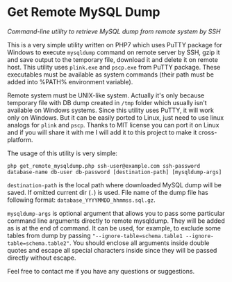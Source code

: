 # Get Remote MySQL Dump
*Command-line utility to retrieve MySQL dump from remote system by SSH*

This is a very simple utility written on PHP7 which uses PuTTY package for Windows to execute `mysqldump` command on remote server by SSH, gzip it and save output to the temporary file, download it and delete it on remote host. This utility uses `plink.exe` and `pscp.exe` from PuTTY package. These executables must be available as system commands (their path must be added into %PATH% environment variable).

Remote system must be UNIX-like system. Actually it's only because temporary file with DB dump created in `/tmp` folder which usually isn't available on Windows systems. Since this utility uses PuTTY, it will work only on Windows. But it can be easily ported to Linux, just need to use linux analogs for `plink` and `pscp`. Thanks to MIT license you can port it on Linux and if you will share it with me I will add it to this project to make it cross-platform.

The usage of this utility is very simple:

```
php get_remote_mysqldump.php ssh-user@example.com ssh-password database-name db-user db-password [destination-path] [mysqldump-args]
```

`destination-path` is the local path where downloaded MySQL dump will be saved. If omitted current dir (`.`) is used. File name of the dump file has following format: `database_YYYYMMDD_hhmmss.sql.gz`.

`mysqldump-args` is optional argument that allows you to pass some particular command line arguments directly to remote mysqldump. They will be added as is at the end of command. It can be used, for example, to exclude some tables from dump by passing `"--ignore-table=schema.table1 --ignore-table=schema.table2"`. You should enclose all arguments inside double quotes and escape all special characters inside since they will be passed directly without escape.

Feel free to contact me if you have any questions or suggestions.
